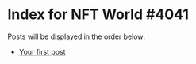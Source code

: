 # Index for NFT World #4041
Posts will be displayed in the order below:

- [Your first post](./001-first.md)

